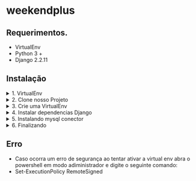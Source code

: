 # weekendplus

## Requerimentos.
* VirtualEnv
* Python 3 +
* Django 2.2.11


## Instalação
<details><summary>1. VirtualEnv</summary>
1. Em seu cmd ou Terminal do VisualCode digite o seguinte comando<br/>
 pip3 install virtualenv    
</details>
<details><summary>2. Clone nosso Projeto</summary>
1. git clone https://github.com/RicardoTaverna/weekendplus.git   
</details>

<details><summary>3. Crie uma VirtualEnv</summary>
* 1. Em seu terminal digite: virtualenv Django <br/>
* 2. Em seguida:   .\Django\Scripts\activate
</details>
<details><summary>4. Instalar dependencias Django</summary>
1. *Em seu terminal digite: cd weekendplus <br/>
2. *Em seguida:   pip install -r requirements.txt  
</details>
<details><summary>5. Instalando mysql conector </summary>
* 1. Dentro da pasta weekendplus digite no terminal   <br/>
* 2. AMD pip install .\mysqlclient-1.4.6-cp38-cp38-win_amd64.whl <br/>
* 2.1 Intel  pip install .\mysqlclient-1.4.6-cp38-cp38-win32.whl <br/>
</details>
<details><summary>6. Finalizando</summary>
* 1. Dentro da pasta weekendplus digite python manage.py migrations  <br/>
* 1.1. Depois: python manage.py migrate  <br/>
*2. Depois: python manage.py runserver <br/>
*3. Acesse http://127.0.0.1:8000/
</details>


## Erro
*  Caso ocorra um erro de segurança ao tentar ativar a virtual env abra o powershell em modo adiministrador e digite o seguinte comando: <br/>
 * Set-ExecutionPolicy RemoteSigned


